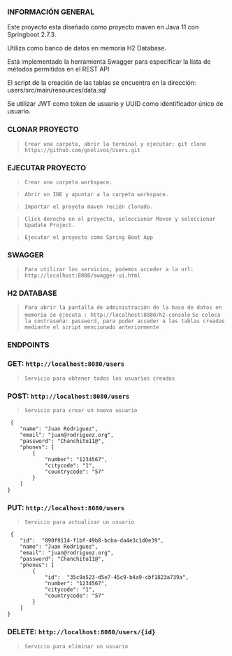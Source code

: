 
### INFORMACIÓN GENERAL

Este proyecto esta diseñado como proyecto maven en Java 11 con Springboot 2.7.3.

Utiliza como banco de datos en memoria H2 Database.

Está implementado la herramienta Swagger para especificar la lista de métodos permitidos en el REST API

El script de la creación de las tablas se encuentra en la dirección: users/src/main/resources/data.sql

Se utilizar JWT como token de usuario y UUID como identificador único de usuario.

### CLONAR PROYECTO
 > `Crear una carpeta, abrir la terminal y ejecutar: git clone https://github.com/gnolivos/Users.git` 
 
### EJECUTAR PROYECTO
 > `Crear una carpeta workspace.` 

 > `Abrir un IDE y apuntar a la carpeta workspace.`

 > `Importar el proyeto maven recién clonado.`

 > `Click derecho en el proyecto, seleccionar Maven y seleccionar Upadate Project.`
 
 > `Ejecutar el proyecto como Spring Boot App`
 
 
### SWAGGER
 > `Para utilizar los servicios, podemos acceder a la url: http://localhost:8080/swagger-ui.html`

### H2 DATABASE
 > `Para abrir la pantalla de administración de la base de datos en memoria se ejecuta : http://localhost:8080/h2-console`
 > `Se coloca la contraseña: password, para poder acceder a las tablas creadas mediante el script mencionado anteriormente`

### ENDPOINTS

### GET: 	`http://localhost:8080/users`
 > `Servicio para obtener todos los usuarios creados`
 
### POST: 	`http://localhost:8080/users`
 > `Servicio para crear un nuevo usuario`
 
     {
        "name": "Juan Rodriguez",
        "email": "juan@rodriguez.org",
        "password": "Chanchito11@",
        "phones": [
            {
                "number": "1234567",
                "citycode": "1",
                "countrycode": "57"
            }
        ]   
    }
    
### PUT: 	`http://localhost:8080/users`
 > `Servicio para actualizar un usuario`
 
     {
	    "id":  "890f9114-f1bf-49b8-bcba-da4e3c1d0e39",
        "name": "Juan Rodriguez",
        "email": "juan@rodriguez.org",
        "password": "Chanchito11@",
        "phones": [
            {
		        "id":  "35c9a523-d5e7-45c9-b4a9-cbf1823a739a",
                "number": "1234567",
                "citycode": "1",
                "countrycode": "57"
            }
        ]   
    }
    
### DELETE: 	`http://localhost:8080/users/{id}`
 > `Servicio para eliminar un usuario`


